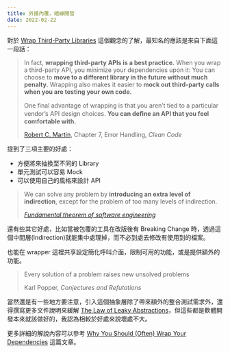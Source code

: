```yaml
---
title: 外接內覆，絕緣開發
date: 2022-02-22
---
```


對於 [Wrap Third-Party Libraries](https://markus.oberlehner.net/blog/wrap-third-party-libraries/) 這個觀念的了解，最知名的應該是來自下面這一段話：

> In fact, **wrapping third-party APIs is a best practice.** When you wrap a third-party API, you minimize your dependencies upon it: You can choose to **move to a different library in the future without much penalty.** Wrapping also makes it easier to **mock out third-party calls when you are testing your own code.**
>
> One ﬁnal advantage of wrapping is that you aren’t tied to a particular vendor’s API design choices. **You can deﬁne an API that you feel comfortable with.**
>
> [Robert C. Martin](http://cleancoder.com/), Chapter 7, Error Handling, *Clean Code*

提到了三項主要的好處：

* 方便將來抽換至不同的 Library
* 單元測試可以容易 Mock
* 可以使用自己的風格來設計 API

> We can solve any problem by **introducing an extra level of indirection**, except for the problem of too many levels of indirection.
>
> *[Fundamental theorem of software engineering](https://en.wikipedia.org/wiki/Fundamental_theorem_of_software_engineering)*

還有些其它好處，比如當被包覆的工具在改版後有 Breaking Change 時，透過這個中間層(Indirection)就能集中處理掉，而不必到處去修改有使用到的檔案。

也能在 wrapper 這裡共享設定簡化呼叫介面，限制可用的功能，或是提供額外的功能。

> Every solution of a problem raises new unsolved problems
>
> Karl Popper, *Conjectures and Refutations*

當然還是有一些地方要注意，引入這個抽象層除了帶來額外的整合測試需求外，還得撰寫更多文件說明來緩解 [The Law of Leaky Abstractions](https://www.joelonsoftware.com/2002/11/11/the-law-of-leaky-abstractions/)，但這些都是軟體開發本來就該做好的，我認為相較於好處來說壞處不大。

更多詳細的解說內容可以參考 [Why You Should (Often) Wrap Your Dependencies](https://levelup.gitconnected.com/why-you-should-often-wrap-your-dependencies-5fced2999616) 這篇文章。